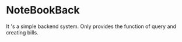 # NoteBookBack
It 's a simple backend system. Only provides the function of query and creating bills.
